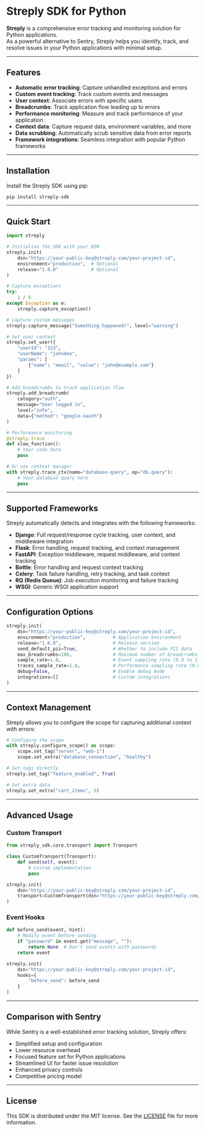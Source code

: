 # Streply SDK for Python

**Streply** is a comprehensive error tracking and monitoring solution for Python applications.  
As a powerful alternative to Sentry, Streply helps you identify, track, and resolve issues in your Python applications with minimal setup.

---

## Features

- **Automatic error tracking**: Capture unhandled exceptions and errors  
- **Custom event tracking**: Track custom events and messages  
- **User context**: Associate errors with specific users  
- **Breadcrumbs**: Track application flow leading up to errors  
- **Performance monitoring**: Measure and track performance of your application  
- **Context data**: Capture request data, environment variables, and more  
- **Data scrubbing**: Automatically scrub sensitive data from error reports  
- **Framework integrations**: Seamless integration with popular Python frameworks  

---

## Installation

Install the Streply SDK using pip:

```bash
pip install streply-sdk
```

---

## Quick Start

```python
import streply

# Initialize the SDK with your DSN
streply.init(
    dsn="https://your-public-key@streply.com/your-project-id",
    environment="production",  # Optional
    release="1.0.0"            # Optional
)

# Capture exceptions
try:
    1 / 0
except Exception as e:
    streply.capture_exception()

# Capture custom messages
streply.capture_message("Something happened!", level="warning")

# Set user context
streply.set_user({
    "userId": "123",
    "userName": "johndoe",
    "params": [
        {"name": "email", "value": "john@example.com"}
    ]
})

# Add breadcrumbs to track application flow
streply.add_breadcrumb(
    category="auth",
    message="User logged in",
    level="info",
    data={"method": "google-oauth"}
)

# Performance monitoring
@streply.trace
def slow_function():
    # Your code here
    pass

# Or use context manager
with streply.trace_ctx(name="database-query", op="db.query"):
    # Your database query here
    pass
```

---

## Supported Frameworks

Streply automatically detects and integrates with the following frameworks:

- **Django**: Full request/response cycle tracking, user context, and middleware integration  
- **Flask**: Error handling, request tracking, and context management  
- **FastAPI**: Exception middleware, request middleware, and context tracking  
- **Bottle**: Error handling and request context tracking  
- **Celery**: Task failure handling, retry tracking, and task context  
- **RQ (Redis Queue)**: Job execution monitoring and failure tracking  
- **WSGI**: Generic WSGI application support  

---

## Configuration Options

```python
streply.init(
    dsn="https://your-public-key@streply.com/your-project-id",
    environment="production",          # Application environment
    release="1.0.0",                   # Release version
    send_default_pii=True,             # Whether to include PII data
    max_breadcrumbs=100,               # Maximum number of breadcrumbs to store
    sample_rate=1.0,                   # Event sampling rate (0.0 to 1.0)
    traces_sample_rate=1.0,            # Performance sampling rate (0.0 to 1.0)
    debug=False,                       # Enable debug mode
    integrations=[]                    # Custom integrations
)
```

---

## Context Management

Streply allows you to configure the scope for capturing additional context with errors:

```python
# Configure the scope
with streply.configure_scope() as scope:
    scope.set_tag("server", "web-1")
    scope.set_extra("database_connection", "healthy")

# Set tags directly
streply.set_tag("feature_enabled", True)

# Set extra data
streply.set_extra("cart_items", 5)
```

---

## Advanced Usage

### Custom Transport

```python
from streply_sdk.core.transport import Transport

class CustomTransport(Transport):
    def send(self, event):
        # Custom implementation
        pass

streply.init(
    dsn="https://your-public-key@streply.com/your-project-id",
    transport=CustomTransport(dsn="https://your-public-key@streply.com/your-project-id")
)
```

### Event Hooks

```python
def before_send(event, hint):
    # Modify event before sending
    if "password" in event.get("message", ""):
        return None  # Don't send events with passwords
    return event

streply.init(
    dsn="https://your-public-key@streply.com/your-project-id",
    hooks={
        "before_send": before_send
    }
)
```

---

## Comparison with Sentry

While Sentry is a well-established error tracking solution, Streply offers:

- Simplified setup and configuration  
- Lower resource overhead  
- Focused feature set for Python applications  
- Streamlined UI for faster issue resolution  
- Enhanced privacy controls  
- Competitive pricing model  

---

## License

This SDK is distributed under the MIT license. See the [LICENSE](LICENSE) file for more information.